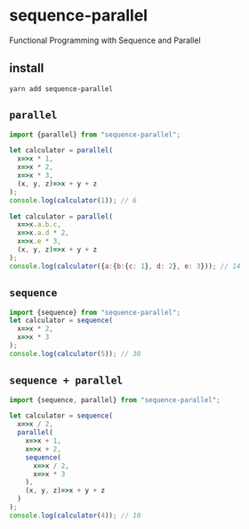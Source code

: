 # sequence-parallel

Functional Programming with Sequence and Parallel

## install
`yarn add sequence-parallel`

## `parallel`

```js
import {parallel} from "sequence-parallel";

let calculator = parallel(
  x=>x * 1,
  x=>x * 2,
  x=>x * 3,
  (x, y, z)=>x + y + z
);
console.log(calculator(1)); // 6
```
```js
let calculator = parallel(
  x=>x.a.b.c,
  x=>x.a.d * 2,
  x=>x.e * 3,
  (x, y, z)=>x + y + z
);
console.log(calculator({a:{b:{c: 1}, d: 2}, e: 3})); // 14
```

## `sequence`
```js
import {sequence} from "sequence-parallel";
let calculator = sequence(
  x=>x * 2,
  x=>x * 3
);
console.log(calculator(5)); // 30
```

## `sequence + parallel`

```js
import {sequence, parallel} from "sequence-parallel";

let calculator = sequence(
  x=>x / 2,
  parallel(
    x=>x + 1,
    x=>x + 2,
    sequence(
      x=>x / 2,
      x=>x * 3
    ),
    (x, y, z)=>x + y + z
  )
);
console.log(calculator(4)); // 10
```